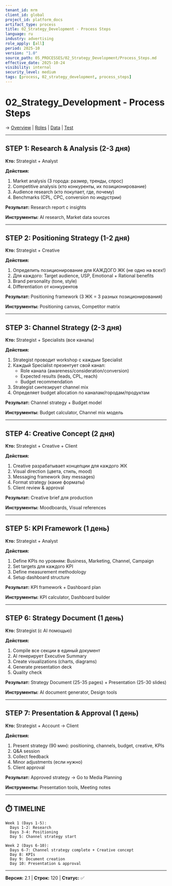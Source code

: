 ```yaml
---
tenant_id: mrm
client_id: global
project_id: platform_docs
artifact_type: process
title: 02_Strategy_Development - Process Steps
language: ru
industry: advertising
role_apply: [all]
period: 2025-10
version: "1.0"
source_path: 05_PROCESSES/02_Strategy_Development/Process_Steps.md
effective_date: 2025-10-24
visibility: internal
security_level: medium
tags: [process, 02_strategy_development, process_steps]
---
```


# 02_Strategy_Development - Process Steps

→ [Overview](./Overview.md) | [Roles](./Roles_Responsibilities.md) | [Data](./Data_IO.md) | [Test](./Test_Scenario.md)

---

## STEP 1: Research & Analysis (2-3 дня)

**Кто:** Strategist + Analyst

**Действия:**
1. Market analysis (3 города: размер, тренды, спрос)
2. Competitive analysis (кто конкуренты, их позиционирование)
3. Audience research (кто покупает, где, почему)
4. Benchmarks (CPL, CPC, conversion по индустрии)

**Результат:** Research report с insights

**Инструменты:** AI research, Market data sources

---

## STEP 2: Positioning Strategy (1-2 дня)

**Кто:** Strategist + Creative

**Действия:**
1. Определить позиционирование для КАЖДОГО ЖК (не одно на всех!)
2. Для каждого: Target audience, USP, Emotional + Rational benefits
3. Brand personality (tone, style)
4. Differentiation от конкурентов

**Результат:** Positioning framework (3 ЖК = 3 разных позиционирования)

**Инструменты:** Positioning canvas, Competitor matrix

---

## STEP 3: Channel Strategy (2-3 дня)

**Кто:** Strategist + Specialists (все каналы)

**Действия:**
1. Strategist проводит workshop с каждым Specialist
2. Каждый Specialist презентует свой канал:
   - Role канала (awareness/consideration/conversion)
   - Expected results (leads, CPL, reach)
   - Budget recommendation
3. Strategist синтезирует channel mix
4. Определяет budget allocation по каналам/городам/продуктам

**Результат:** Channel strategy + Budget model

**Инструменты:** Budget calculator, Channel mix модель

---

## STEP 4: Creative Concept (2 дня)

**Кто:** Strategist + Creative + Client

**Действия:**
1. Creative разрабатывает концепции для каждого ЖК
2. Visual direction (цвета, стиль, mood)
3. Messaging framework (key messages)
4. Format strategy (какие форматы)
5. Client review & approval

**Результат:** Creative brief для production

**Инструменты:** Moodboards, Visual references

---

## STEP 5: KPI Framework (1 день)

**Кто:** Strategist + Analyst

**Действия:**
1. Define KPIs по уровням: Business, Marketing, Channel, Campaign
2. Set targets для каждого KPI
3. Define measurement methodology
4. Setup dashboard structure

**Результат:** KPI framework + Dashboard plan

**Инструменты:** KPI calculator, Dashboard builder

---

## STEP 6: Strategy Document (1 день)

**Кто:** Strategist (с AI помощью)

**Действия:**
1. Compile все секции в единый документ
2. AI генерирует Executive Summary
3. Create visualizations (charts, diagrams)
4. Generate presentation deck
5. Quality check

**Результат:** Strategy Document (25-35 pages) + Presentation (25-30 slides)

**Инструменты:** AI document generator, Design tools

---

## STEP 7: Presentation & Approval (1 день)

**Кто:** Strategist + Account → Client

**Действия:**
1. Present strategy (90 мин): positioning, channels, budget, creative, KPIs
2. Q&A session
3. Collect feedback
4. Minor adjustments (если нужно)
5. Client approval

**Результат:** Approved strategy → Go to Media Planning

**Инструменты:** Presentation tools, Meeting notes

---

## ⏱️ TIMELINE

```
Week 1 (Days 1-5):
  Days 1-2: Research
  Days 3-4: Positioning
  Day 5: Channel strategy start

Week 2 (Days 6-10):
  Days 6-7: Channel strategy complete + Creative concept
  Day 8: KPIs
  Day 9: Document creation
  Day 10: Presentation & approval
```

---

**Версия:** 2.1 | **Строк:** 120 | **Статус:** ✅


